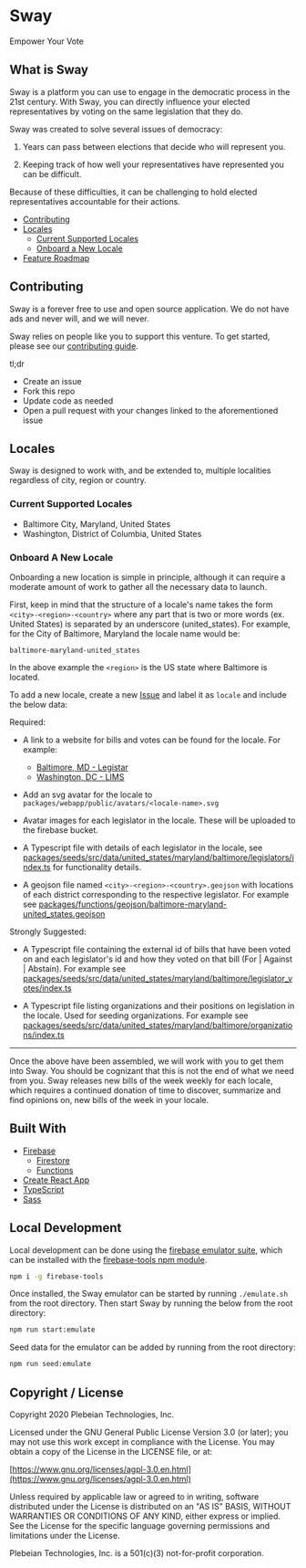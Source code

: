 # Sway

Empower Your Vote

## What is Sway

Sway is a platform you can use to engage in the democratic process in the 21st century. With Sway, you can directly influence your elected representatives by voting on the same legislation that they do.

Sway was created to solve several issues of democracy:

1. Years can pass between elections that decide who will represent you.

2. Keeping track of how well your representatives have represented you can be difficult.

Because of these difficulties, it can be challenging to hold elected representatives accountable for their actions.

* [Contributing](#contributing)
* [Locales](#locales)
  * [Current Supported Locales](#current-supported-locales)
  * [Onboard a New Locale](#onboard-a-new-locale)
* [Feature Roadmap](#feature-roadmap)

## Contributing

Sway is a forever free to use and open source application. We do not have ads and never will, and we will never.

Sway relies on people like you to support this venture. To get started, please see our [contributing guide](/CONTRIBUTING.md).

tl;dr

* Create an issue
* Fork this repo
* Update code as needed
* Open a pull request with your changes linked to the aforementioned issue

## Locales

Sway is designed to work with, and be extended to, multiple localities regardless of city, region or country.

### Current Supported Locales

* Baltimore City, Maryland, United States
* Washington, District of Columbia, United States

### Onboard A New Locale

Onboarding a new location is simple in principle, although it can require a moderate amount of work to gather all the necessary data to launch.

First, keep in mind that the structure of a locale's name takes the form `<city>-<region>-<country>` where any part that is two or more words (ex. United States) is separated by an underscore (united_states). For example, for the City of Baltimore, Maryland the locale name would be:

```text
baltimore-maryland-united_states
```

In the above example the `<region>` is the US state where Baltimore is located.

To add a new locale, create a new [Issue](https://github.com/Plebeian-Technology/sway/issues) and label it as `locale` and include the below data:

Required:

* A link to a website for bills and votes can be found for the locale. For example:
  * [Baltimore, MD - Legistar](https://baltimore.legistar.com/Legislation.aspx)
  * [Washington, DC - LIMS](https://lims.dccouncil.us/)

* Add an svg avatar for the locale to `packages/webapp/public/avatars/<locale-name>.svg`

* Avatar images for each legislator in the locale. These will be uploaded to the firebase bucket.

* A Typescript file with details of each legislator in the locale, see [packages/seeds/src/data/united_states/maryland/baltimore/legislators/index.ts](/packages/seeds/src/data/united_states/maryland/baltimore/legislators/index.ts) for functionality details.

* A geojson file named `<city>-<region>-<country>.geojson` with locations of each district corresponding to the respective legislator. For example see [packages/functions/geojson/baltimore-maryland-united_states.geojson](/packages/functions/geojson/baltimore-maryland-united_states.geojson)

Strongly Suggested:

* A Typescript file containing the external id of bills that have been voted on and each legislator's id and how they voted on that bill (For | Against | Abstain). For example see [packages/seeds/src/data/united_states/maryland/baltimore/legislator_votes/index.ts](/packages/seeds/src/data/united_states/maryland/baltimore/legislator_votes/index.ts)

* A Typescript file listing organizations and their positions on legislation in the locale. Used for seeding organizations. For example see [packages/seeds/src/data/united_states/maryland/baltimore/organizations/index.ts](/packages/seeds/src/data/united_states/maryland/baltimore/organizations/index.ts)

---

Once the above have been assembled, we will work with you to get them into Sway. You should be cognizant that this is not the end of what we need from you. Sway releases new bills of the week weekly for each locale, which requires a continued donation of time to discover, summarize and find opinions on, new bills of the week in your locale.

## Built With

* [Firebase](https://firebase.google.com)
  * [Firestore](https://firebase.google.com/docs/firestore)
  * [Functions](https://firebase.google.com/docs/functions)
* [Create React App](https://github.com/facebook/create-react-app)
* [TypeScript](https://github.com/Microsoft/TypeScript)
* [Sass](https://sass-lang.com)

## Local Development

Local development can be done using the [firebase emulator suite](https://firebase.google.com/docs/emulator-suite), which can be installed with the [firebase-tools npm module](https://www.npmjs.com/package/firebase-tools).

```bash
npm i -g firebase-tools
```

Once installed, the Sway emulator can be started by running `./emulate.sh` from the root directory. Then start Sway by running the below from the root directory:

```bash
npm run start:emulate
```

Seed data for the emulator can be added by running from the root directory:

```bash
npm run seed:emulate
```

## Copyright / License

Copyright 2020 Plebeian Technologies, Inc.

Licensed under the GNU General Public License Version 3.0 (or later);
you may not use this work except in compliance with the License.
You may obtain a copy of the License in the LICENSE file, or at:

   [https://www.gnu.org/licenses/agpl-3.0.en.html](https://www.gnu.org/licenses/agpl-3.0.en.html)

Unless required by applicable law or agreed to in writing, software
distributed under the License is distributed on an "AS IS" BASIS,
WITHOUT WARRANTIES OR CONDITIONS OF ANY KIND, either express or implied.
See the License for the specific language governing permissions and
limitations under the License.

Plebeian Technologies, Inc. is a 501(c)(3) not-for-profit corporation.

